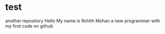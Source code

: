 # test
another repository
Hello
My name is Rohith Mohan a new programmer with my first code on github
